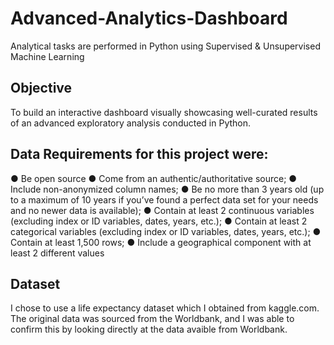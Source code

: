 # Advanced-Analytics-Dashboard
Analytical tasks are performed in Python using Supervised &amp; Unsupervised Machine Learning

## Objective
To build an interactive dashboard visually showcasing well-curated results of
an advanced exploratory analysis conducted in Python.

## Data Requirements for this project were:
● Be open source
● Come from an authentic/authoritative source;
● Include non-anonymized column names;
● Be no more than 3 years old (up to a maximum of 10 years if you’ve found a perfect data set
  for your needs and no newer data is available);
● Contain at least 2 continuous variables (excluding index or ID variables, dates, years, etc.);
● Contain at least 2 categorical variables (excluding index or ID variables, dates, years, etc.);
● Contain at least 1,500 rows;
● Include a geographical component with at least 2 different values 

## Dataset
I chose to use a life expectancy dataset which I obtained from kaggle.com. The original data was sourced from the Worldbank,
and I was able to confirm this by looking directly at the data avaible from Worldbank.

